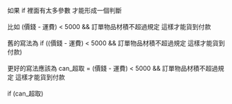 如果 if 裡面有太多參數 才能形成一個判斷 <br />   
比如  (價錢 - 運費) < 5000 && 訂單物品材積不超過規定 這樣才能貨到付款 <br />   
舊的寫法為  if ((價錢 - 運費) < 5000 && 訂單物品材積不超過規定 這樣才能貨到付款) <br />   
更好的寫法應該為 can_超取 = (價錢 - 運費) < 5000 && 訂單物品材積不超過規定 這樣才能貨到付款 <br />   
if (can_超取)
